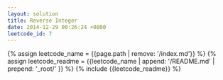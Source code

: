 ```yaml
---
layout: solution
title: Reverse Integer
date: 2014-12-29 00:26:24 +0800
leetcode_id: 7
---
```

{% assign leetcode_name = {{page.path | remove: '/index.md'}}  %}
{% assign leetcode_readme = {{leetcode_name | append: '/README.md' | prepend: '_root/' }}  %}
{% include {{leetcode_readme}} %}
